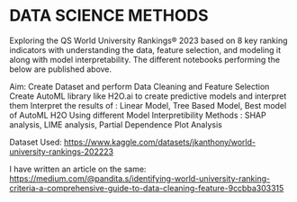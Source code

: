 # DATA SCIENCE METHODS

Exploring the QS World University Rankings® 2023 based on 8 key ranking indicators with understanding the data, feature selection, and modeling it along with model interpretability.
The different notebooks performing the below are published above.

Aim:
Create Dataset and perform Data Cleaning and Feature Selection
Create AutoML library like H2O.ai to create predictive models and interpret them
Interpret the results of : Linear Model, Tree Based Model, Best model of AutoML H2O
Using different Model Interpretibility Methods : SHAP analysis, LIME analysis, Partial Dependence Plot Analysis

Dataset Used: https://www.kaggle.com/datasets/jkanthony/world-university-rankings-202223

I have written an article on the same: https://medium.com/@pandita.s/identifying-world-university-ranking-criteria-a-comprehensive-guide-to-data-cleaning-feature-9ccbba303315
